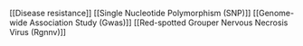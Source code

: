 [[Disease resistance]]
[[Single Nucleotide Polymorphism (SNP)]]
[[Genome-wide Association Study (Gwas)]]
[[Red-spotted Grouper Nervous Necrosis Virus (Rgnnv)]]
